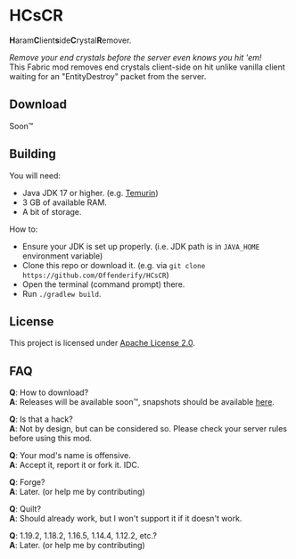 # HCsCR
**H**aram**C**lient**s**ide**C**rystal**R**emover.

*Remove your end crystals before the server even knows you hit 'em!*  
This Fabric mod removes end crystals client-side on hit unlike vanilla client waiting for an "EntityDestroy" packet from the server.


## Download
Soon™

## Building
You will need:

- Java JDK 17 or higher. (e.g. [Temurin](https://adoptium.net/))
- 3 GB of available RAM.
- A bit of storage.

How to:
- Ensure your JDK is set up properly. (i.e. JDK path is in `JAVA_HOME` environment variable)
- Clone this repo or download it. (e.g. via `git clone https://github.com/Offenderify/HCsCR`)
- Open the terminal (command prompt) there.
- Run `./gradlew build`.

## License
This project is licensed under [Apache License 2.0](LICENSE).

## FAQ
**Q**: How to download?  
**A**: Releases will be available soon™, snapshots should be available [here](https://github.com/Offenderify/HCsCR/actions).

**Q**: Is that a hack?  
**A**: Not by design, but can be considered so. Please check your server rules before using this mod.

**Q**: Your mod's name is offensive.  
**A**: Accept it, report it or fork it. IDC.

**Q**: Forge?  
**A**: Later. (or help me by contributing)

**Q**: Quilt?  
**A**: Should already work, but I won't support it if it doesn't work.

**Q**: 1.19.2, 1.18.2, 1.16.5, 1.14.4, 1.12.2, etc.?  
**A**: Later. (or help me by contributing)